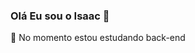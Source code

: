 ### Olá Eu sou o Isaac 👋

🌱 No momento estou estudando back-end
<!--
**IsaacgDias/IsaacgDias** is a ✨ _special_ ✨ repository because its `README.md` (this file) appears on your GitHub profile.

Here are some ideas to get you started:

- 🌱 No momento estou estudando back-end

-->

